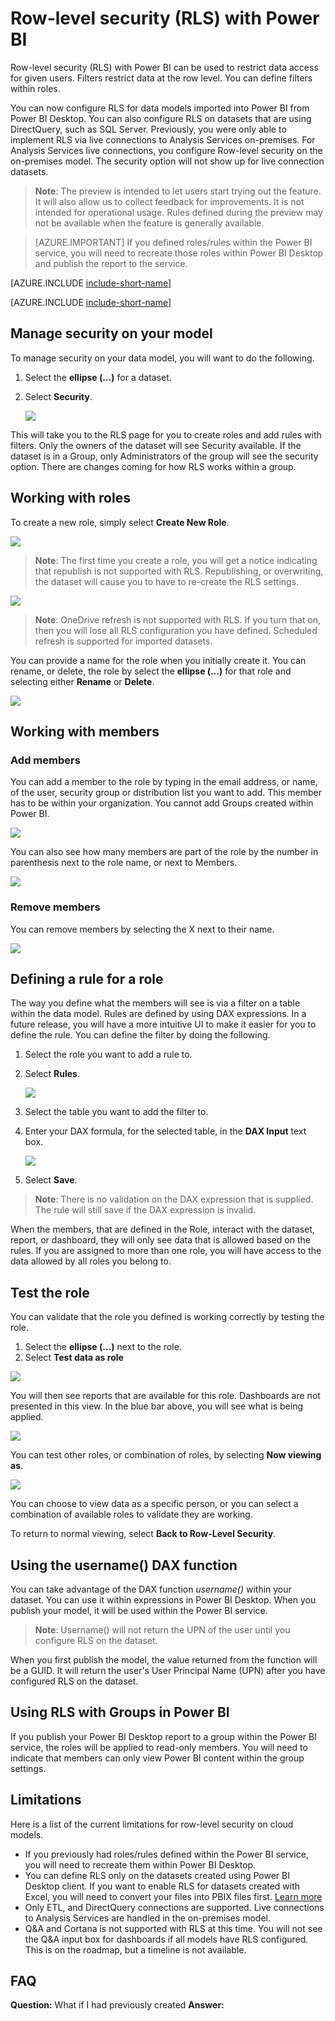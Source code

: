 <properties
pageTitle="Row-level security (RLS) with Power BI"
description="How to configure row-level security for imported datasets, and DirectQuery, within the Power BI service."
services="powerbi"
documentationCenter=""
authors="guyinacube"
manager="mblythe"
backup=""
editor=""
tags=""
qualityFocus="no"
qualityDate=""/>

<tags
ms.service="powerbi"
ms.devlang="NA"
ms.topic="article"
ms.tgt_pltfrm="na"
ms.workload="powerbi"
ms.date="06/27/2016"
ms.author="asaxton"/>
# Row-level security (RLS) with Power BI

Row-level security (RLS) with Power BI can be used to restrict data access for given users. Filters restrict data at the row level. You can define filters within roles.

You can now configure RLS for data models imported into Power BI from Power BI Desktop. You can also configure RLS on datasets that are using DirectQuery, such as SQL Server. Previously, you were only able to implement RLS via live connections to Analysis Services on-premises. For Analysis Services live connections, you configure Row-level security on the on-premises model. The security option will not show up for live connection datasets.

> **Note**: The preview is intended to let users start trying out the feature. It will also allow us to collect feedback for improvements. It is not intended for operational usage. Rules defined during the preview may not be available when the feature is generally available.

> [AZURE.IMPORTANT] If you defined roles/rules within the Power BI service, you will need to recreate those roles within Power BI Desktop and publish the report to the service.

[AZURE.INCLUDE [include-short-name](../includes/rls-desktop-define-roles.md)]

[AZURE.INCLUDE [include-short-name](../includes/rls-desktop-view-as-roles.md)]

## Manage security on your model

To manage security on your data model, you will want to do the following.

1.	Select the **ellipse (…)** for a dataset.
2.	Select **Security**.

    ![](media/powerbi-admin-rls/rls-security.png)
 
This will take you to the RLS page for you to create roles and add rules with filters. Only the owners of the dataset will see Security available. If the dataset is in a Group, only Administrators of the group will see the security option. There are changes coming for how RLS works within a group.

## Working with roles

To create a new role, simply select **Create New Role**.

![](media/powerbi-admin-rls/rls-first-time.png)
 
> **Note**: The first time you create a role, you will get a notice indicating that republish is not supported with RLS. Republishing, or overwriting, the dataset will cause you to have to re-create the RLS settings.

![](media/powerbi-admin-rls/rls-not-supported.png)
 
> **Note**: OneDrive refresh is not supported with RLS. If you turn that on, then you will lose all RLS configuration you have defined. Scheduled refresh is supported for imported datasets.

You can provide a name for the role when you initially create it. You can rename, or delete, the role by select the **ellipse (…)** for that role and selecting either **Rename** or **Delete**.

![](media/powerbi-admin-rls/rls-rename-delete-role.png)

## Working with members

### Add members

You can add a member to the role by typing in the email address, or name, of the user, security group or distribution list you want to add. This member has to be within your organization. You cannot add Groups created within Power BI.

![](media/powerbi-admin-rls/rls-add-member.png)
 
You can also see how many members are part of the role by the number in parenthesis next to the role name, or next to Members.

![](media/powerbi-admin-rls/rls-member-count.png)
 
### Remove members

You can remove members by selecting the X next to their name. 
 
![](media/powerbi-admin-rls/rls-remove-member.png)

## Defining a rule for a role

The way you define what the members will see is via a filter on a table within the data model. Rules are defined by using DAX expressions. In a future release, you will have a more intuitive UI to make it easier for you to define the rule. You can define the filter by doing the following.

1.	Select the role you want to add a rule to.
2.	Select **Rules**.

    ![](media/powerbi-admin-rls/rls-rules.png)

3.	Select the table you want to add the filter to.
4.	Enter your DAX formula, for the selected table, in the **DAX Input** text box.

    ![](media/powerbi-admin-rls/rls-rule-definition.png)

5.	Select **Save**.

> **Note**: There is no validation on the DAX expression that is supplied. The rule will still save if the DAX expression is invalid.

When the members, that are defined in the Role, interact with the dataset, report, or dashboard, they will only see data that is allowed based on the rules. If you are assigned to more than one role, you will have access to the data allowed by all roles you belong to.

## Test the role

You can validate that the role you defined is working correctly by testing the role. 

1. Select the **ellipse (...)** next to the role.
2. Select **Test data as role**

![](media/powerbi-admin-rls/rls-test-role.png)

You will then see reports that are available for this role. Dashboards are not presented in this view. In the blue bar above, you will see what is being applied.

![](media/powerbi-admin-rls/rls-test-role2.png)

You can test other roles, or combination of roles, by selecting **Now viewing as**.

![](media/powerbi-admin-rls/rls-test-role3.png)

You can choose to view data as a specific person, or you can select a combination of available roles to validate they are working. 

To return to normal viewing, select **Back to Row-Level Security**.

## Using the username() DAX function

You can take advantage of the DAX function *username()* within your dataset. You can use it within expressions in Power BI Desktop. When you publish your model, it will be used within the Power BI service.

> **Note**: Username() will not return the UPN of the user until you configure RLS on the dataset.

When you first publish the model, the value returned from the function will be a GUID. It will return the user's User Principal Name (UPN) after you have configured RLS on the dataset.

## Using RLS with Groups in Power BI

If you publish your Power BI Desktop report to a group within the Power BI service, the roles will be applied to read-only members. You will need to indicate that members can only view Power BI content within the group settings.

## Limitations

Here is a list of the current limitations for row-level security on cloud models.

- If you previously had roles/rules defined within the Power BI service, you will need to recreate them within Power BI Desktop.
- You can define RLS only on the datasets created using Power BI Desktop client. If you want to enable RLS for datasets created with Excel, you will need to convert your files into PBIX files first. [Learn more](powerbi-desktop-import-excel-workbooks.md)
- Only ETL, and DirectQuery connections are supported. Live connections to Analysis Services are handled in the on-premises model.
- Q&A and Cortana is not supported with RLS at this time. You will not see the Q&A input box for dashboards if all models have RLS configured. This is on the roadmap, but a timeline is not available.

## FAQ

**Question:** What if I had previously created 
**Answer:**
